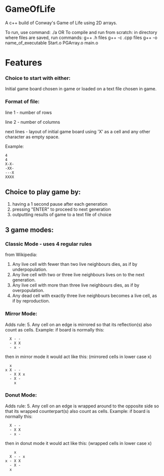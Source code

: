 # GameOfLife
A c++ build of Conway's Game of Life using 2D arrays.

To run, use command: ./a
OR
To compile and run from scratch:
in directory where files are saved, run commands:
g++ .h files
g++ -c .cpp files
g++ -o name_of_executable Start.o PGArray.o main.o

# Features
### Choice to start with either:

Initial game board chosen in game or loaded on a text file chosen in game.

### Format of file: 

line 1 - number of rows

line 2 - number of columns

next lines - layout of initial game board using 'X' as a cell and any other character as empty space.

Example:
```
4
4
X-X-
-XX-
---X
XXXX
```

## Choice to play game by:
1. having a 1 second pause after each generation
2. pressing "ENTER" to proceed to next generation
3. outputting results of game to a text file of choice

## 3 game modes:

### Classic Mode - uses 4 regular rules
from Wikipedia:
1. Any live cell with fewer than two live neighbours dies, as if by underpopulation.
2. Any live cell with two or three live neighbours lives on to the next generation.
3. Any live cell with more than three live neighbours dies, as if by overpopulation.
4. Any dead cell with exactly three live neighbours becomes a live cell, as if by reproduction.

### Mirror Mode:
Adds rule:
5. Any cell on an edge is mirrored so that its reflection(s) also count as cells.
Example:
if board is normally this:
```
  X - -
  - X X
  - x -
```
  
then in mirror mode it would act like this: (mirrored cells in lower case x)
```
  x
x X - - 
  - X X x
  - X -
    x
```

### Donut Mode:
Adds rule:
5. Any cell on an edge is wrapped around to the opposite side so that its wrapped counterpart(s) also count as cells.
Example:
if board is normally this:
```
  X - -
  - X X
  - x -
```
  
then in donut mode it would act like this: (wrapped cells in lower case x)
```
    x
  X - - x
x - X X 
  - X -
  x 
```
